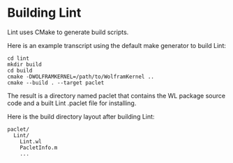 
# Building Lint

Lint uses CMake to generate build scripts.

Here is an example transcript using the default make generator to build Lint:

```
cd lint
mkdir build
cd build
cmake -DWOLFRAMKERNEL=/path/to/WolframKernel ..
cmake --build . --target paclet
```

The result is a directory named paclet that contains the WL package source code and a built Lint .paclet file for installing.

Here is the build directory layout after building Lint:

```
paclet/
  Lint/
    Lint.wl
    PacletInfo.m
    ...
```



